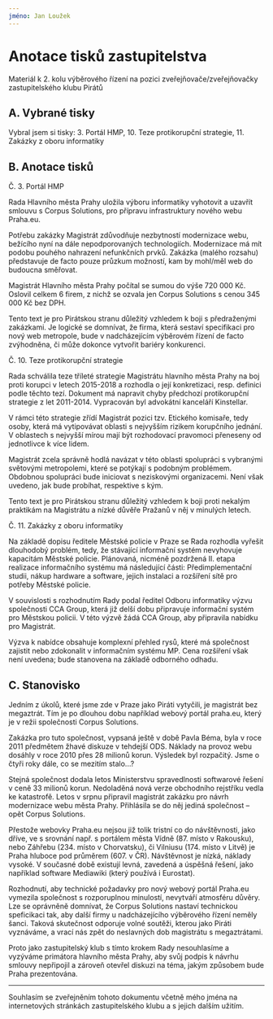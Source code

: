 ```yaml
---
jméno: Jan Loužek
---
```


Anotace tisků zastupitelstva
============================

Materiál k 2. kolu výběrového řízení na pozici zveřejňovače/zveřejňovačky zastupitelského klubu Pirátů

A. Vybrané tisky
-----------------
Vybral jsem si tisky: 3. Portál HMP, 10. Teze protikorupční strategie, 11. Zakázky z oboru informatiky

B. Anotace tisků
----------------

Č. 3. Portál HMP

Rada Hlavního města Prahy uložila výboru informatiky vyhotovit a uzavřít smlouvu s Corpus Solutions, pro přípravu infrastruktury nového webu Praha.eu.

Potřebu zakázky Magistrát zdůvodňuje nezbytností modernizace webu, bežícího nyní na dále nepodporovaných technologiích. Modernizace má mít podobu pouhého nahrazení nefunkčních prvků. Zakázka (malého rozsahu) představuje de facto pouze průzkum možností, kam by mohl/měl web do budoucna směřovat.

Magistrát Hlavního města Prahy počítal se sumou do výše 720 000 Kč. Oslovil celkem 6 firem, z nichž se ozvala jen Corpus Solutions s cenou 345 000 Kč bez DPH. 

Tento text je pro Pirátskou stranu důležitý vzhledem k boji s předraženými zakázkami. Je logické se domnívat, že firma, která sestaví specifikaci pro nový web metropole, bude v nadcházejícím výběrovém řízení de facto zvýhodněna, či může dokonce vytvořit bariéry konkurenci.

Č. 10. Teze protikorupční strategie

Rada schválila teze tříleté strategie Magistrátu hlavního města Prahy na boj proti korupci v letech 2015-2018 a rozhodla o její konkretizaci, resp. definici podle těchto tezí. Dokument má napravit chyby předchozí protikorupční strategie z let 2011-2014. Vypracován byl advokátní kanceláří Kinstellar.

V rámci této strategie zřídí Magistrát pozici tzv. Etického komisaře, tedy osoby, která má vytipovávat oblasti s nejvyšším rizikem korupčního jednání. V oblastech s nejvyšší mírou mají být rozhodovací pravomoci přeneseny od jednotlivce k více lidem. 

Magistrát zcela správně hodlá navázat v této oblasti spolupráci s vybranými světovými metropolemi, které se potýkají s podobným problémem. Obdobnou spolupráci bude iniciovat s neziskovými organizacemi. Není však uvedeno, jak bude probíhat, respektive s kým.

Tento text je pro Pirátskou stranu důležitý vzhledem k boji proti nekalým praktikám na Magistrátu a nízké důvěře Pražanů v něj v minulých letech.

Č. 11. Zakázky z oboru informatiky

Na základě dopisu ředitele Městské policie v Praze se Rada rozhodla vyřešit dlouhodobý problém, tedy, že stávající informační systém nevyhovuje kapacitám Městské policie. Plánovaná, nicméně pozdržená II. etapa realizace informačního systému má následující části: Předimplementační studii, nákup hardware a software, jejich instalaci a rozšíření sítě pro potřeby Městské policie.

V souvislosti s rozhodnutím Rady podal ředitel Odboru informatiky výzvu společnosti CCA Group, která již delší dobu připravuje informační systém pro Městskou policii. V této výzvě žádá CCA Group, aby připravila nabídku pro Magistrát.

Výzva k nabídce obsahuje komplexní přehled rysů, které má společnost zajistit nebo zdokonalit v informačním systému MP. Cena rozšíření však není uvedena; bude stanovena na základě odborného odhadu.

C. Stanovisko
-------------

Jedním z úkolů, které jsme zde v Praze jako Piráti vytyčili, je magistrát bez megaztrát. Tím  je po dlouhou dobu například webový portál praha.eu, který je v režii společnosti Corpus Solutions.

Zakázka pro tuto společnost, vypsaná ještě v době Pavla Béma, byla v roce 2011 předmětem žhavé diskuze v tehdejší ODS. Náklady na provoz webu dosáhly v roce 2010 přes 28 milionů korun. Výsledek byl rozpačitý. Jsme o čtyři roky dále, co se mezitím stalo...?

Stejná společnost dodala letos Ministerstvu spravedlnosti softwarové řešení v ceně 33 milionů korun. Nedoladěná nová verze obchodního rejstříku vedla ke katastrofě. Letos v srpnu připravil magistrát zakázku pro návrh modernizace webu města Prahy. Přihlásila se do něj jediná společnost – opět Corpus Solutions.

Přestože webovky Praha.eu nejsou již tolik tristní co do návštěvnosti, jako dříve, ve s srovnání např. s portálem města Vídně (87. místo v Rakousku), nebo Záhřebu (234. místo v Chorvatsku), či Vilniusu (174. místo v Litvě) je Praha hluboce pod průměrem (607. v ČR). Návštěvnost je nízká, náklady vysoké. V současné době existují levná, zavedená a úspěšná řešení, jako například software Mediawiki (který používá i Eurostat).

Rozhodnutí, aby technické požadavky pro nový webový portál Praha.eu vymezila společnost s rozporuplnou minulostí, nevytváří atmosféru důvěry. Lze se oprávněně domnívat, že Corpus Solutions nastaví technickou speficikaci tak, aby další firmy u nadcházejícího výběrového řízení neměly šanci. Taková skutečnost odporuje volné soutěži, kterou jako Piráti vyznáváme, a vrací nás zpět do neslavných dob magistrátu s megaztrátami. 

Proto jako zastupitelský klub s tímto krokem Rady nesouhlasíme a vyzýváme primátora hlavního města Prahy, aby svůj podpis k návrhu smlouvy nepřipojil a zároveň otevřel diskuzi na téma, jakým způsobem bude Praha prezentována.

---

Souhlasím se zveřejněním tohoto dokumentu včetně mého jména na internetových stránkách zastupitelského klubu a s jejich dalším užitím.
